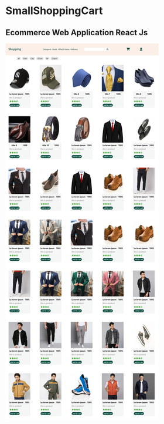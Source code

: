 # SmallShoppingCart
<h2>Ecommerce Web Application React Js</h2>
<img src="./src/img/screencapture-localhost-3000-SmallShoppingCart-2023-07-31-18_47_35.png" />
